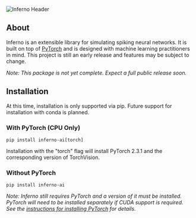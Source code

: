 ![Inferno Header](https://raw.githubusercontent.com/mdominijanni/inferno/dev/misc/assets/inferno-header-github.png)

## About
Inferno is an extensible library for simulating spiking neural networks. It is built on top of [PyTorch](https://github.com/pytorch/pytorch) and is designed with machine learning practitioners in mind. This project is still an early release and features may be subject to change.

*Note: This package is not yet complete. Expect a full public release soon.*

## Installation
At this time, installation is only supported via pip. Future support for installation with conda is planned.

### With PyTorch (CPU Only)
```
pip install inferno-ai[torch]
```
Installation with the "torch" flag will install PyTorch 2.3.1 and the corresponding version of TorchVision.

### Without PyTorch
```
pip install inferno-ai
```
*Note: Inferno still requires PyTorch and a version of it must be installed. PyTorch will need to be installed separately if CUDA support is required. See the [instructions for installing PyTorch](https://pytorch.org/get-started/locally/) for details.*
